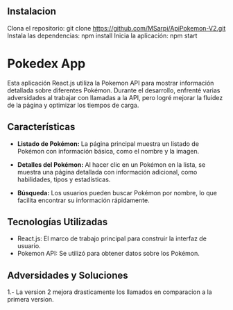 ## Instalacion

Clona el repositorio: git clone https://github.com/MSarpi/ApiPokemon-V2.git
Instala las dependencias: npm install
Inicia la aplicación: npm start

# Pokedex App

Esta aplicación React.js utiliza la Pokemon API para mostrar información detallada sobre diferentes Pokémon. Durante el desarrollo, enfrenté varias adversidades al trabajar con llamadas a la API, pero logré mejorar la fluidez de la página y optimizar los tiempos de carga.

## Características

- **Listado de Pokémon:** La página principal muestra un listado de Pokémon con información básica, como el nombre y la imagen.

- **Detalles del Pokémon:** Al hacer clic en un Pokémon en la lista, se muestra una página detallada con información adicional, como habilidades, tipos y estadísticas.

- **Búsqueda:** Los usuarios pueden buscar Pokémon por nombre, lo que facilita encontrar su información rápidamente.

## Tecnologías Utilizadas

- React.js: El marco de trabajo principal para construir la interfaz de usuario.
- Pokemon API: Se utilizó para obtener datos sobre los Pokémon.

## Adversidades y Soluciones

1.- La version 2 mejora drasticamente los llamados en comparacion a la primera version.

